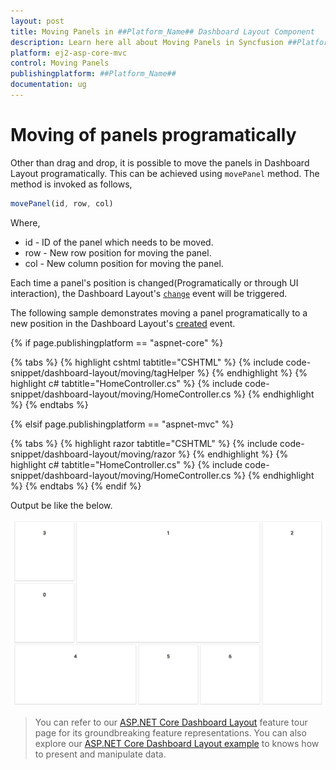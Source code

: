 ```yaml
---
layout: post
title: Moving Panels in ##Platform_Name## Dashboard Layout Component
description: Learn here all about Moving Panels in Syncfusion ##Platform_Name## Dashboard Layout component and more.
platform: ej2-asp-core-mvc
control: Moving Panels
publishingplatform: ##Platform_Name##
documentation: ug
---
```



# Moving of panels programatically

Other than drag and drop, it is possible to move the panels in Dashboard Layout programatically. This can be achieved using `movePanel` method. The method is invoked as follows,

```js
movePanel(id, row, col)

```

Where,
* id - ID of the panel which needs to be moved.
* row - New row position for moving the panel.
* col - New column position for moving the panel.

Each time a panel's position is changed(Programatically or through UI interaction), the Dashboard Layout's [`change`](https://help.syncfusion.com/cr/cref_files/aspnetcore-js2/Syncfusion.EJ2~Syncfusion.EJ2.Layouts.DashboardLayout~Change.html) event will be triggered.

The following sample demonstrates moving a panel programatically to a new position in the Dashboard Layout's [created](https://help.syncfusion.com/cr/cref_files/aspnetcore-js2/Syncfusion.EJ2~Syncfusion.EJ2.Layouts.DashboardLayout~Created.html) event.

{% if page.publishingplatform == "aspnet-core" %}

{% tabs %}
{% highlight cshtml tabtitle="CSHTML" %}
{% include code-snippet/dashboard-layout/moving/tagHelper %}
{% endhighlight %}
{% highlight c# tabtitle="HomeController.cs" %}
{% include code-snippet/dashboard-layout/moving/HomeController.cs %}
{% endhighlight %}
{% endtabs %}

{% elsif page.publishingplatform == "aspnet-mvc" %}

{% tabs %}
{% highlight razor tabtitle="CSHTML" %}
{% include code-snippet/dashboard-layout/moving/razor %}
{% endhighlight %}
{% highlight c# tabtitle="HomeController.cs" %}
{% include code-snippet/dashboard-layout/moving/HomeController.cs %}
{% endhighlight %}
{% endtabs %}
{% endif %}



Output be like the below.

![Moving of panels](./../images/moving.PNG)

> You can refer to our [ASP.NET Core Dashboard Layout](https://www.syncfusion.com/aspnet-core-ui-controls/dashboard-layout) feature tour page for its groundbreaking feature representations. You can also explore our [ASP.NET Core Dashboard Layout example](https://ej2.syncfusion.com/aspnetcore/DashboardLayout/DefaultFunctionalities#/material) to knows how to present and manipulate data.